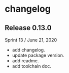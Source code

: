 # changelog

## Release 0.13.0
Sprint 13 / June 21, 2020

- add changelog.
- update package version.
- add readme.
- add toolchain doc.